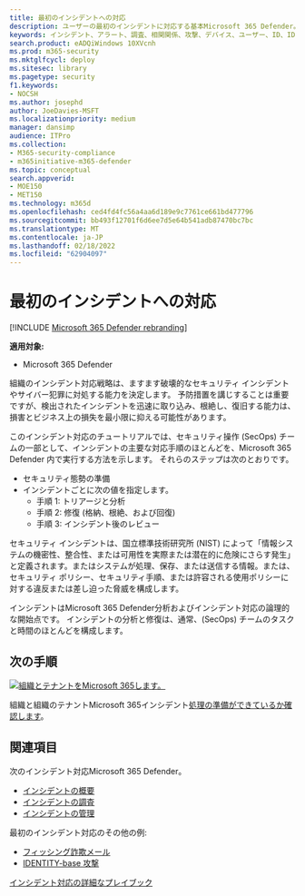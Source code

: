```yaml
---
title: 最初のインシデントへの対応
description: ユーザーの最初のインシデントに対応する基本Microsoft 365 Defender。
keywords: インシデント、アラート、調査、相関関係、攻撃、デバイス、ユーザー、ID、ID、メールボックス、電子メール、365、microsoft、m365、インシデント対応、サイバー攻撃、自己調査、ランプアップ、オンボード、インシデントレスポンダー
search.product: eADQiWindows 10XVcnh
ms.prod: m365-security
ms.mktglfcycl: deploy
ms.sitesec: library
ms.pagetype: security
f1.keywords:
- NOCSH
ms.author: josephd
author: JoeDavies-MSFT
ms.localizationpriority: medium
manager: dansimp
audience: ITPro
ms.collection:
- M365-security-compliance
- m365initiative-m365-defender
ms.topic: conceptual
search.appverid:
- MOE150
- MET150
ms.technology: m365d
ms.openlocfilehash: ced4fd4fc56a4aa6d189e9c7761ce661bd477796
ms.sourcegitcommit: bb493f12701f6d6ee7d5e64b541adb87470bc7bc
ms.translationtype: MT
ms.contentlocale: ja-JP
ms.lasthandoff: 02/18/2022
ms.locfileid: "62904097"
---
```

# <a name="responding-to-your-first-incident"></a>最初のインシデントへの対応

[!INCLUDE [Microsoft 365 Defender rebranding](../includes/microsoft-defender.md)]

**適用対象:**
- Microsoft 365 Defender

組織のインシデント対応戦略は、ますます破壊的なセキュリティ インシデントやサイバー犯罪に対処する能力を決定します。 予防措置を講じすることは重要ですが、検出されたインシデントを迅速に取り込み、根絶し、復旧する能力は、損害とビジネス上の損失を最小限に抑える可能性があります。

このインシデント対応のチュートリアルでは、セキュリティ操作 (SecOps) チームの一部として、インシデントの主要な対応手順のほとんどを、Microsoft 365 Defender 内で実行する方法を示します。 それらのステップは次のとおりです。

- セキュリティ態勢の準備
- インシデントごとに次の値を指定します。
  - 手順 1: トリアージと分析
  - 手順 2: 修復 (格納、根絶、および回復)
  - 手順 3: インシデント後のレビュー

セキュリティ インシデントは、国立標準技術研究所 (NIST) によって「情報システムの機密性、整合性、または可用性を実際または潜在的に危険にさらす発生」と定義されます。またはシステムが処理、保存、または送信する情報。または、セキュリティ ポリシー、セキュリティ手順、または許容される使用ポリシーに対する違反または差し迫った脅威を構成します。

インシデントはMicrosoft 365 Defender分析およびインシデント対応の論理的な開始点です。 インシデントの分析と修復は、通常、(SecOps) チームのタスクと時間のほとんどを構成します。

## <a name="next-step"></a>次の手順

[![組織とテナントをMicrosoft 365します。](../../media/first-incident-overview/first-incident-path.png)](first-incident-prepare.md)

組織と組織のテナントMicrosoft 365インシデント[処理の準備ができているか確認します](first-incident-prepare.md)。

## <a name="see-also"></a>関連項目

次のインシデント対応Microsoft 365 Defender。

- [インシデントの概要](incidents-overview.md)
- [インシデントの調査](investigate-incidents.md)
- [インシデントの管理](manage-incidents.md)

最初のインシデント対応のその他の例:

- [フィッシング詐欺メール](first-incident-path-phishing.md)
- [IDENTITY-base 攻撃](first-incident-path-identity.md)

[インシデント対応の詳細なプレイブック](/security/compass/incident-response-playbooks)


